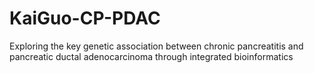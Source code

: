 # KaiGuo-CP-PDAC
Exploring the key genetic association between chronic pancreatitis and pancreatic ductal adenocarcinoma through integrated bioinformatics
